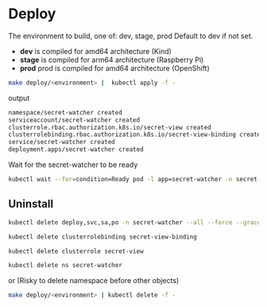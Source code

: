 # Deploy

The environment to build, one of: dev, stage, prod
Default to dev if not set.
- **dev** is compiled for amd64 architecture (Kind)
- **stage** is compiled for arm64 architecture (Raspberry Pi)
- **prod** prod is compiled for amd64 architecture (OpenShift)


```bash
make deploy/<environment> |  kubectl apply -f -
```

output

```bash
namespace/secret-watcher created
serviceaccount/secret-watcher created
clusterrole.rbac.authorization.k8s.io/secret-view created
clusterrolebinding.rbac.authorization.k8s.io/secret-view-binding created
service/secret-watcher created
deployment.apps/secret-watcher created
```

Wait for the secret-watcher to be ready

```bash
kubectl wait --for=condition=Ready pod -l app=secret-watcher -n secret-watcher
```

## Uninstall

```bash
kubectl delete deploy,svc,sa,po -n secret-watcher --all --force --grace-period=0

kubectl delete clusterrolebinding secret-view-binding

kubectl delete clusterrole secret-view

kubectl delete ns secret-watcher
```

or (Risky to delete namespace before other objects)

```bash
make deploy/<environment> | kubectl delete -f -
```